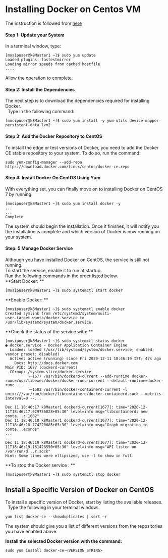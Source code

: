 # Installing Docker on Centos VM 

The Instruction is followed from [here](https://phoenixnap.com/kb/how-to-install-docker-centos-7)

#### Step 1: Update your System 

 In a terminal window, type: 

   
```
[mosipuser@k8Master1 ~]$ sudo yum update
Loaded plugins: fastestmirror
Loading mirror speeds from cached hostfile
....
```
Allow the operation to complete.


#### Step 2:  Install the Dependencies

 The next step is to download the dependencies required for installing Docker.<br >&nbsp; Type in the following command:

    
```
[mosipuser@k8Master1 ~]$ sudo yum install -y yum-utils device-mapper-persistent-data lvm2
```

#### Step 3:  Add the Docker Repository to CentOS

To install the edge or test versions of Docker, you need to add the Docker CE stable repository to your system.
To do so, run the command: 
 
 ```
 sudo yum-config-manager --add-repo https://download.docker.com/linux/centos/docker-ce.repo
 ```
 
#### Step 4: Install Docker On CentOS Using Yum
 
With everything set, you can finally move on to installing Docker on CentOS 7 by running:

```
[mosipuser@k8Master1 ~]$ sudo yum install docker -y
...
...
Complete
```

The system should begin the installation. Once it finishes, it will notify you the installation is complete and which version of Docker is now running on your system.

#### Step: 5 Manage Docker Service

Although you have installed Docker on CentOS, the service is still not running.<br>
To start the service, enable it to run at startup.<br>
Run the following commands in the order listed below.<br>
**Start Docker: **

 ```
 [mosipuser@k8Master1 ~]$ sudo systemctl start docker
 ```
 
 **Enable Docker: **
 
 ```
 [mosipuser@k8Master1 ~]$ sudo systemctl enable docker
 Created symlink from /etc/systemd/system/multi-user.target.wants/docker.service to /usr/lib/systemd/system/docker.service.
 ```
 
**Check the status of the service with: **
 
 ```
[mosipuser@k8Master1 ~]$ sudo systemctl status docker
● docker.service - Docker Application Container Engine
   Loaded: loaded (/usr/lib/systemd/system/docker.service; enabled; vendor preset: disabled)
   Active: active (running) since Fri 2020-12-11 18:46:19 IST; 47s ago
     Docs: http://docs.docker.com
 Main PID: 1677 (dockerd-current)
   CGroup: /system.slice/docker.service
           ├─1677 /usr/bin/dockerd-current --add-runtime docker-runc=/usr/libexec/docker/docker-runc-current --default-runtime=docker-runc ...
           └─1682 /usr/bin/docker-containerd-current -l unix:///var/run/docker/libcontainerd/docker-containerd.sock --metrics-interval=0 --...

Dec 11 18:46:17 k8Master1 dockerd-current[1677]: time="2020-12-11T18:46:17.629756028+05:30" level=info msg="libcontainerd: new conta...: 1682"
Dec 11 18:46:18 k8Master1 dockerd-current[1677]: time="2020-12-11T18:46:18.774220685+05:30" level=info msg="Graph migration to conte...econds"
...
...
Dec 11 18:46:19 k8Master1 dockerd-current[1677]: time="2020-12-11T18:46:19.161428550+05:30" level=info msg="API listen on /var/run/d...r.sock"
Hint: Some lines were ellipsized, use -l to show in full.
 ```
 
**To stop the Docker service : **
 
 ```
[mosipuser@k8Master1 ~]$ sudo systemctl stop docker
```


## Install a Specific Version of Docker on CentOS

 To install a specific version of Docker, start by listing the available releases.<br>
&nbsp; Type the following in your terminal window:.


```
yum list docker-ce --showduplicates | sort –r
```

The system should give you a list of different versions from the repositories you have enabled above.

**Install the selected Docker version with the command:**

```
sudo yum install docker-ce-<VERSION STRING>
```
